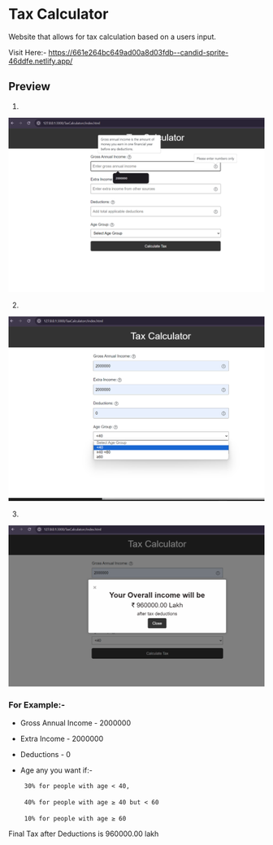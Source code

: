
# Tax Calculator 

Website that allows for tax calculation based on a users input.

Visit Here:- https://661e264bc649ad00a8d03fdb--candid-sprite-46ddfe.netlify.app/





## Preview
 1.
  ![App Screenshot](Assests/calcu.png)

2.
 ![App Screenshot](Assests/calcu1.png)

3.
  ![App Screenshot](Assests/calcu2.png)


### For Example:- 

 * Gross Annual Income - 2000000
 * Extra Income - 2000000 
 * Deductions - 0 
 * Age any you want if:-

        30% for people with age < 40,

        40% for people with age ≥ 40 but < 60

        10% for people with age ≥ 60
   
 Final Tax after Deductions is 960000.00 lakh
 
 
 




